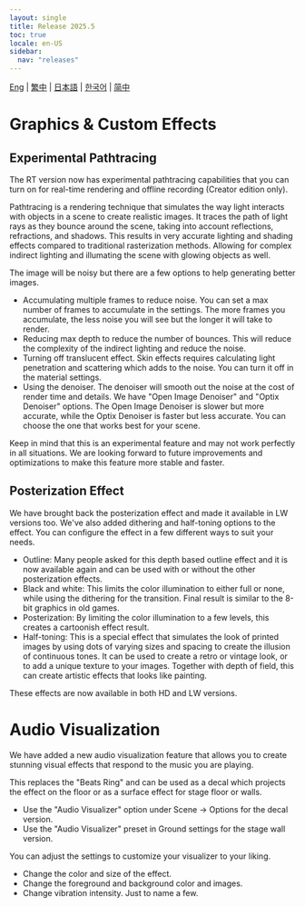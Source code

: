 ```yaml
---
layout: single
title: Release 2025.5
toc: true
locale: en-US
sidebar:
  nav: "releases"
---
```

[Eng](/dancexr/releases/2025.5) | [繁中](/tw/dancexr/releases/2025.5) | [日本語](/jp/dancexr/releases/2025.5) | [한국어](/kr/dancexr/releases/2025.5) | [简中](/zh/dancexr/releases/2025.5)

# Graphics & Custom Effects


## Experimental Pathtracing
The RT version now has experimental pathtracing capabilities that you can turn on for real-time rendering and offline recording (Creator edition only).

Pathtracing is a rendering technique that simulates the way light interacts with objects in a scene to create realistic images. It traces the path of light rays as they bounce around the scene, taking into account reflections, refractions, and shadows. This results in very accurate lighting and shading effects compared to traditional rasterization methods. Allowing for complex indirect lighting and illumating the scene with glowing objects as well.

The image will be noisy but there are a few options to help generating better images.

* Accumulating multiple frames to reduce noise. You can set a max number of frames to accumulate in the settings. The more frames you accumulate, the less noise you will see but the longer it will take to render.
* Reducing max depth to reduce the number of bounces. This will reduce the complexity of the indirect lighting and reduce the noise. 
* Turning off translucent effect. Skin effects requires calculating light penetration and scattering which adds to the noise. You can turn it off in the material settings.
* Using the denoiser. The denoiser will smooth out the noise at the cost of render time and details. We have "Open Image Denoiser" and "Optix Denoiser" options. The Open Image Denoiser is slower but more accurate, while the Optix Denoiser is faster but less accurate. You can choose the one that works best for your scene.

Keep in mind that this is an experimental feature and may not work perfectly in all situations. We are looking forward to future improvements and optimizations to make this feature more stable and faster.


## Posterization Effect
We have brought back the posterization effect and made it available in LW versions too. We've also added dithering and half-toning options to the effect. You can configure the effect in a few different ways to suit your needs.

* Outline: Many people asked for this depth based outline effect and it is now available again and can be used with or without the other posterization effects.
* Black and white: This limits the color illumination to either full or none, while using the dithering for the transition. Final result is similar to the 8-bit graphics in old games.
* Posterization: By limiting the color illumination to a few levels, this creates a cartoonish effect result.
* Half-toning: This is a special effect that simulates the look of printed images by using dots of varying sizes and spacing to create the illusion of continuous tones. It can be used to create a retro or vintage look, or to add a unique texture to your images. Together with depth of field, this can create artistic effects that looks like painting.

These effects are now available in both HD and LW versions. 


# Audio Visualization
We have added a new audio visualization feature that allows you to create stunning visual effects that respond to the music you are playing. 

This replaces the "Beats Ring" and can be used as a decal which projects the effect on the floor or as a surface effect for stage floor or walls. 

* Use the "Audio Visualizer" option under Scene -> Options for the decal version.
* Use the "Audio Visualizer" preset in Ground settings for the stage wall version.

You can adjust the settings to customize your visualizer to your liking. 
* Change the color and size of the effect.
* Change the foreground and background color and images.
* Change vibration intensity.
Just to name a few.


